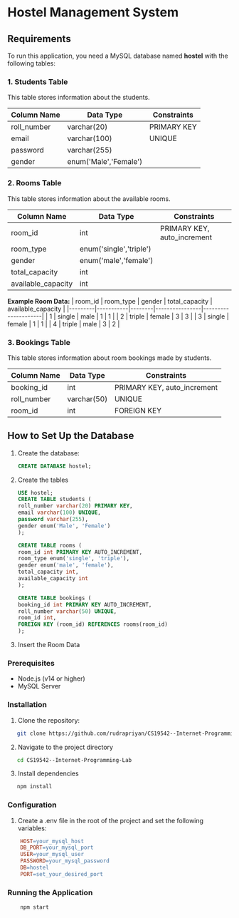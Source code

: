# Hostel Management System

## Requirements

To run this application, you need a MySQL database named **hostel** with the following tables:

### 1. Students Table
This table stores information about the students.

| Column Name | Data Type             | Constraints        |
|-------------|---------------        |--------------------|
| roll_number | varchar(20)           | PRIMARY KEY        |
| email       | varchar(100)          | UNIQUE             |
| password    | varchar(255)          |                    |
| gender      | enum('Male','Female') |                    |

### 2. Rooms Table
This table stores information about the available rooms.

| Column Name        | Data Type               | Constraints                 |
|--------------------|-------------------------|-----------------------------|
| room_id            | int                     | PRIMARY KEY, auto_increment |
| room_type          | enum('single','triple') |                             |
| gender             | enum('male','female')   |                             |
| total_capacity     | int                     |                             |
| available_capacity | int                     |                             |

**Example Room Data:**
| room_id | room_type | gender | total_capacity | available_capacity  |
|---------|-----------|--------|----------------|---------------------|
| 1       | single    | male   | 1              | 1                   |
| 2       | triple    | female | 3              | 3                   |
| 3       | single    | female | 1              | 1                   |
| 4       | triple    | male   | 3              | 2                   |

### 3. Bookings Table
This table stores information about room bookings made by students.

| Column Name   | Data Type     | Constraints                 |
|---------------|---------------|-----------------------------|
| booking_id    | int           | PRIMARY KEY, auto_increment |
| roll_number   | varchar(50)   | UNIQUE                      |
| room_id       | int           | FOREIGN KEY                 |

## How to Set Up the Database

1. Create the database:
   ```sql
   CREATE DATABASE hostel;
2. Create the tables
    ```sql
    USE hostel;
    CREATE TABLE students (
    roll_number varchar(20) PRIMARY KEY,
    email varchar(100) UNIQUE,
    password varchar(255),
    gender enum('Male', 'Female')
    );

    CREATE TABLE rooms (
    room_id int PRIMARY KEY AUTO_INCREMENT,
    room_type enum('single', 'triple'),
    gender enum('male', 'female'),
    total_capacity int,
    available_capacity int
    );

    CREATE TABLE bookings (
    booking_id int PRIMARY KEY AUTO_INCREMENT,
    roll_number varchar(50) UNIQUE,
    room_id int,
    FOREIGN KEY (room_id) REFERENCES rooms(room_id)
    );

3. Insert the Room Data

### Prerequisites
- Node.js (v14 or higher)
- MySQL Server

### Installation
1. Clone the repository:
```bash
   git clone https://github.com/rudrapriyan/CS19542--Internet-Programming-Lab 
```

2. Navigate to the project directory
```bash
   cd CS19542--Internet-Programming-Lab 
```
3. Install dependencies
```bash
   npm install 
```

### Configuration
1. Create a .env file in the root of the project and set the following variables:
```makefile
    HOST=your_mysql_host
    DB_PORT=your_mysql_port
    USER=your_mysql_user
    PASSWORD=your_mysql_password
    DB=hostel
    PORT=set_your_desired_port
```
### Running the Application
```bash
    npm start
```

